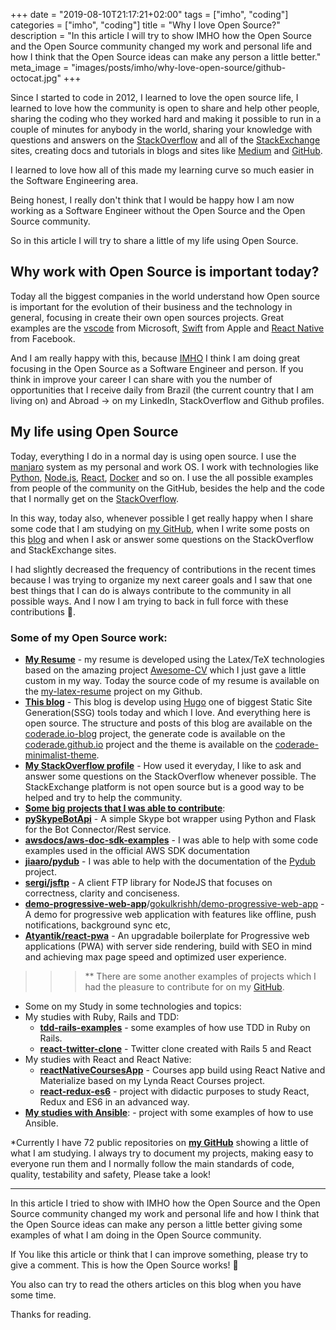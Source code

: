 +++
date = "2019-08-10T21:17:21+02:00"
tags = ["imho", "coding"]
categories = ["imho", "coding"]
title = "Why I love Open Source?"
description = "In this article I will try to show IMHO how the Open Source and the Open Source community changed my work and personal life and how I think that the Open Source ideas can make any person a little better."
meta_image = "images/posts/imho/why-love-open-source/github-octocat.jpg"
+++

Since I started to code in 2012, I learned to love the open source life, I learned to love how the community is open to 
share and help other people, sharing the coding who they worked hard and making it possible to run in a couple of 
minutes for anybody in the world, sharing your knowledge with questions and answers on the [StackOverflow](https://stackoverflow.com/) 
and all of the [StackExchange](https://stackexchange.com) sites, creating docs and tutorials in blogs and sites like [Medium](https://medium.com/) 
and [GitHub](https://github.com/).
 
I learned to love how all of this made my learning curve so much easier in the Software Engineering area. 

Being honest, I really don't think that I would be happy how I am now working as a Software Engineer without the Open Source 
and the Open Source community. 

So in this article I will try to share a little of my life using Open Source.

## Why work with Open Source is important today?

Today all the biggest companies in the world understand how Open source is important for the evolution of their business and the 
technology in general, focusing in create their own open sources projects. Great examples are the [vscode](https://github.com/microsoft/vscode)
from Microsoft, [Swift](https://github.com/apple/swift) from Apple and [React Native](https://github.com/facebook/react-native) 
from Facebook.

And I am really happy with this, because [IMHO](https://www.urbandictionary.com/define.php?term=IMHO) 
I think I am doing great focusing in the Open Source as a Software Engineer and person. If you think in improve your career
I can share with you the number of opportunities that I receive daily from Brazil (the current country that I am living on) 
and Abroad -> on my LinkedIn, StackOverflow and Github profiles.

## My life using Open Source

Today, everything I do in a normal day is using open source. I use the [manjaro](https://manjaro.org/) system as my personal 
and work OS.
I work with technologies like [Python](https://www.python.org/), [Node.js](https://nodejs.org/), [React](https://reactjs.org/), 
[Docker](https://github.com/docker) and so on. I use the all possible examples from people of the community on the GitHub, 
besides the help and the code that I normally get on the [StackOverflow](https://stackoverflow.com/).

In this way, today also, whenever possible I get really happy when I share some code that I am studying on [my GitHub](https://github.com/coderade), 
when I write some posts on this [blog](/) and when I ask or answer some questions on the StackOverflow and StackExchange sites. 

I had slightly decreased the frequency of contributions in the recent times because I was trying to organize my next career
goals and I saw that one best things that I can do is always contribute to the community in all possible ways. And I now 
I am trying to back in full force with these contributions 🚀. 

### Some of my Open Source work:

- [**My Resume**](https://github.com/coderade/my-latex-resume) - my resume is developed using the Latex/TeX technologies 
based on the amazing project [Awesome-CV](https://github.com/posquit0/Awesome-CV) which I just gave a little custom in my 
way. Today the source code of my resume is available on the [my-latex-resume](https://github.com/coderade/my-latex-resume)
project on my Github.
- [**This blog**](/) - This blog is develop using [Hugo](https://gohugo.io/) one of biggest Static Site Generation(SSG) tools 
today and which I love. 
And everything here is open source. The structure and posts of this blog are available on the [coderade.io-blog](https://github.com/coderade/coderade.io-blog)
project, the generate code is available on the [coderade.github.io](https://github.com/coderade/coderade.github.io) project
and the theme is available on the [coderade-minimalist-theme](https://github.com/coderade/coderade-minimalist-theme).
- [**My StackOverflow profile**](https://stackoverflow.com/users/4157589/coderade?tab=profile) - How used it everyday, 
I like to ask and answer some questions on the StackOverflow whenever possible. The StackExchange platform is not open 
source but is a good way to be helped and try to help the community.
- [**Some big projects that I was able to contribute**](https://github.com/coderade):
 - [**pySkypeBotApi**](https://github.com/coderade/pySkypeBotApi) - A simple Skype bot wrapper using Python and Flask for 
 the Bot Connector/Rest service.
 - [**awsdocs/aws-doc-sdk-examples**](https://github.com/awsdocs/aws-doc-sdk-examples) - I was able to  help with some code 
 examples used in the official AWS SDK documentation
 - [**jiaaro/pydub**](https://github.com/jiaaro/pydub) - I was able to help with the documentation of the [Pydub](http://pydub.com/)
 project.
 - [**sergi/jsftp**](https://github.com/sergi/jsftp) - A client FTP library for NodeJS that focuses on correctness, 
 clarity and conciseness.
 - [**demo-progressive-web-app**](https://demopwa.surge.sh/)/[gokulkrishh/demo-progressive-web-app](https://github.com/gokulkrishh/demo-progressive-web-app) - 
 A demo for progressive web application with features like offline, push notifications, background sync etc,
 - [**Atyantik/react-pwa**](https://github.com/Atyantik/react-pwa) - An upgradable boilerplate for Progressive web applications 
 (PWA) with server side rendering, build with SEO in mind and achieving max page speed and optimized user experience.
 
>>> ** There are some another examples of projects which I had the pleasure to contribute for on my [GitHub](https://github.com/coderade).

- Some on my Study in some technologies and topics:
 - My studies with Ruby, Rails and TDD:
     - [**tdd-rails-examples**](https://github.com/coderade/tdd-rails-examples) - some examples of how use TDD in Ruby on Rails.
     - [**react-twitter-clone**](https://github.com/coderade/react-twitter-clone) - Twitter clone created with Rails 5 and React
 - My studies with React and React Native:
     - [**reactNativeCoursesApp**](https://github.com/coderade/reactNativeCoursesApp) - Courses app build using React Native 
     and Materialize based on my Lynda React Courses project.
     - [**react-redux-es6**](https://github.com/coderade/react-redux-es6) - project with didactic purposes to study React, Redux and ES6 in an advanced way.
 - [**My studies with Ansible**](https://github.com/coderade/ansible-examples): - project with some examples of how to use Ansible.
 
*Currently I have 72 public repositories on [**my GitHub**](https://github.com/coderade) showing a little of what I am
studying. I always try to document my projects, making easy to everyone run them and I normally follow the main standards 
of code, quality, testability and safety, Please take a look!

---

In this article I tried to show with IMHO how the Open Source and the Open Source community changed my work and personal 
life and how I think that the Open Source ideas can make any person a little better giving some examples of what I am 
doing in the Open Source community. 

If You like this article or think that I can improve something, please try to give a comment. This is how the Open Source works! 👊

You also can try to read the others articles on this blog when you have some time. 

Thanks for reading.
